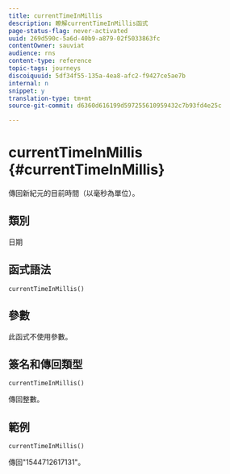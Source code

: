 ```yaml
---
title: currentTimeInMillis
description: 瞭解currentTimeInMillis函式
page-status-flag: never-activated
uuid: 269d590c-5a6d-40b9-a879-02f5033863fc
contentOwner: sauviat
audience: rns
content-type: reference
topic-tags: journeys
discoiquuid: 5df34f55-135a-4ea8-afc2-f9427ce5ae7b
internal: n
snippet: y
translation-type: tm+mt
source-git-commit: d6360d616199d597255610959432c7b93fd4e25c

---
```



# currentTimeInMillis {#currentTimeInMillis}

傳回新紀元的目前時間（以毫秒為單位）。

## 類別

日期

## 函式語法

`currentTimeInMillis()`

## 參數

此函式不使用參數。

## 簽名和傳回類型

`currentTimeInMillis()`

傳回整數。

## 範例

`currentTimeInMillis()`

傳回&quot;1544712617131&quot;。
